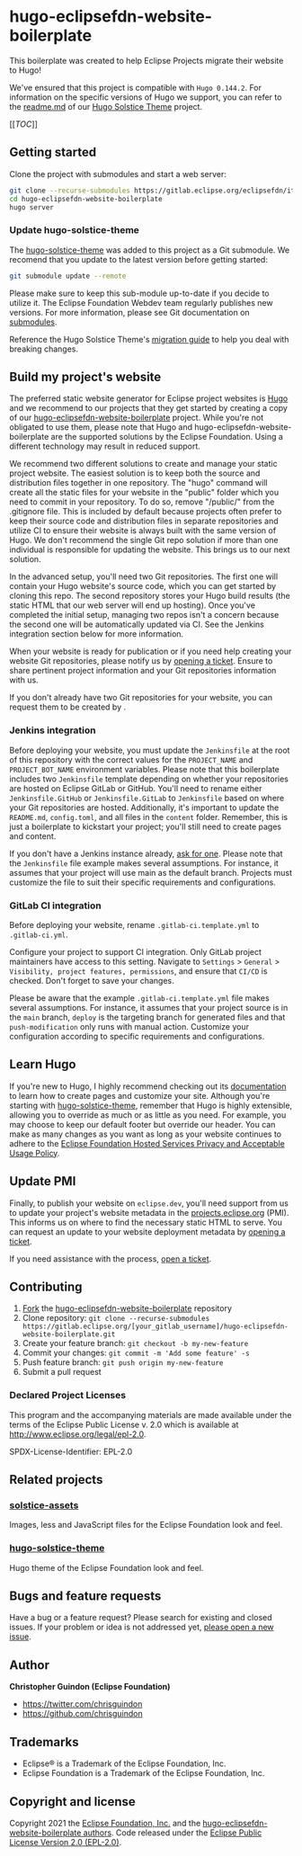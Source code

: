 # hugo-eclipsefdn-website-boilerplate

This boilerplate was created to help Eclipse Projects migrate their website to Hugo!

We've ensured that this project is compatible with `Hugo 0.144.2`. For information on the specific versions of Hugo we support, you can refer to the [readme.md](https://gitlab.eclipse.org/eclipsefdn/it/webdev/hugo-solstice-theme#getting-started) of our [Hugo Solstice Theme](https://gitlab.eclipse.org/eclipsefdn/it/webdev/hugo-solstice-theme) project.

[[_TOC_]]

## Getting started

Clone the project with submodules and start a web server:

```bash
git clone --recurse-submodules https://gitlab.eclipse.org/eclipsefdn/it/webdev/hugo-eclipsefdn-website-boilerplate.git
cd hugo-eclipsefdn-website-boilerplate
hugo server
```

### Update hugo-solstice-theme

The [hugo-solstice-theme](https://gitlab.eclipse.org/eclipsefdn/it/webdev/hugo-solstice-theme) was added to this project as a Git submodule. We recomend that you update to the latest version before getting started:

```bash
git submodule update --remote
```

Please make sure to keep this sub-module up-to-date if you decide to utilize it. The Eclipse Foundation Webdev team regularly publishes new versions. For more information, please see Git documentation on [submodules](https://git-scm.com/book/en/v2/Git-Tools-Submodules).

Reference the Hugo Solstice Theme's [migration guide](https://gitlab.eclipse.org/eclipsefdn/it/webdev/hugo-solstice-theme/-/wikis/Migration-Guide) 
to help you deal with breaking changes.

## Build my project's website

The preferred static website generator for Eclipse project websites is [Hugo](https://gohugo.io/) and we recommend to our projects that they get started by creating a copy of our [hugo-eclipsefdn-website-boilerplate](https://gitlab.eclipse.org/eclipsefdn/it/webdev/hugo-eclipsefdn-website-boilerplate) project. While you're not obligated to use them, please note that Hugo and hugo-eclipsefdn-website-boilerplate are the supported solutions by the Eclipse Foundation. Using a different technology may result in reduced support.

We recommend two different solutions to create and manage your static project website. The easiest solution is to keep both the source and distribution files together in one repository. The "hugo" command will create all the static files for your website in the "public" folder which you need to commit in your repository. To do so, remove "/public/" from the .gitignore file. This is included by default because projects often prefer to keep their source code and distribution files in separate repositories and utilize CI to ensure their website is always built with the same version of Hugo. We don't recommend the single Git repo solution if more than one individual is responsible for updating the website. This brings us to our next solution.

In the advanced setup, you'll need two Git repositories. The first one will contain your Hugo website's source code, which you can get started by cloning this repo. The second repository stores your Hugo build results (the static HTML that our web server will end up hosting). Once you've completed the initial setup, managing two repos isn't a concern because the second one will be automatically updated via CI. See the Jenkins integration section below for more information.

When your website is ready for publication or if you need help creating your website Git repositories, please notify us by [opening a ticket](https://gitlab.eclipse.org/eclipsefdn/helpdesk/-/issues/new?issuable_template=project-website). Ensure to share pertinent project information and your Git repositories information with us.

If you don't already have two Git repositories for your website, you can request them to be created by .

### Jenkins integration

Before deploying your website, you must update the `Jenkinsfile` at the root of this repository with the correct values for the `PROJECT_NAME` and `PROJECT_BOT_NAME` environment variables. Please note that this boilerplate includes two `Jenkinsfile` template depending on whether your repositories are hosted on Eclipse GitLab or GitHub. You'll need to rename either `Jenkinsfile.GitHub` or `Jenkinsfile.GitLab` to `Jenkinsfile` based on where your Git repositories are hosted.  Additionally, it's important to update the `README.md`, `config.toml`, and all files in the `content` folder. Remember, this is just a boilerplate to kickstart your project; you'll still need to create pages and content.

If you don't have a Jenkins instance already, [ask for one](https://wiki.eclipse.org/CBI#Requesting_a_JIPP_instance).
Please note that the `Jenkinsfile` file example makes several assumptions. For instance, it assumes that your project will use main as the default branch. Projects must customize the file to suit their specific requirements and configurations.

### GitLab CI integration

Before deploying your website, rename `.gitlab-ci.template.yml` to `.gitlab-ci.yml`.

Configure your project to support CI integration. Only GitLab project maintainers have access to this setting. Navigate to `Settings` > `General` > `Visibility, project features, permissions`, and ensure that `CI/CD` is checked. Don't forget to save your changes.

Please be aware that the example `.gitlab-ci.template.yml` file makes several assumptions. For instance, it assumes that your project source is in the `main` branch, `deploy` is the targeting branch for generated files and that `push-modification` only runs with manual action. Customize your configuration according to specific requirements and configurations.

## Learn Hugo

If you're new to Hugo, I highly recommend checking out its [documentation](https://gohugo.io/documentation/) to learn how to create pages and customize your site. Although you're starting with [hugo-solstice-theme](https://gitlab.eclipse.org/eclipsefdn/it/webdev/hugo-solstice-theme), remember that Hugo is highly extensible, allowing you to override as much or as little as you need. For example, you may choose to keep our default footer but override our header. You can make as many changes as you want as long as your website continues to adhere to the [Eclipse Foundation Hosted Services Privacy and Acceptable Usage Policy](https://www.eclipse.org/org/documents/eclipse-foundation-hosted-services-privacy-and-acceptable-usage-policy.pdf).

## Update PMI

Finally, to publish your website on `eclipse.dev`, you'll need support from us to update your project's website metadata in the [projects.eclipse.org](https://projects.eclipse.org/) (PMI). This informs us on where to find the necessary static HTML to serve. You can request an update to your website deployment metadata by [opening a ticket](https://gitlab.eclipse.org/eclipsefdn/helpdesk/-/issues/new?issuable_template=project-website).

If you need assistance with the process, [open a ticket](https://gitlab.eclipse.org/eclipsefdn/helpdesk/-/issues/new?issuable_template=project-website).

## Contributing

1. [Fork](https://docs.gitlab.com/ee/user/project/repository/forking_workflow.html) the [hugo-eclipsefdn-website-boilerplate](https://gitlab.eclipse.org/eclipsefdn/it/webdev/hugo-eclipsefdn-website-boilerplate) repository
2. Clone repository: `git clone --recurse-submodules https://gitlab.eclipse.org/[your_gitlab_username]/hugo-eclipsefdn-website-boilerplate.git`
3. Create your feature branch: `git checkout -b my-new-feature`
4. Commit your changes: `git commit -m 'Add some feature' -s`
5. Push feature branch: `git push origin my-new-feature`
6. Submit a pull request

### Declared Project Licenses

This program and the accompanying materials are made available under the terms
of the Eclipse Public License v. 2.0 which is available at
http://www.eclipse.org/legal/epl-2.0.

SPDX-License-Identifier: EPL-2.0

## Related projects

### [solstice-assets](https://gitlab.eclipse.org/eclipsefdn/it/webdev/solstice-assets)

Images, less and JavaScript files for the Eclipse Foundation look and feel.

### [hugo-solstice-theme](https://gitlab.eclipse.org/eclipsefdn/it/webdev/hugo-solstice-theme)

Hugo theme of the Eclipse Foundation look and feel.

## Bugs and feature requests

Have a bug or a feature request? Please search for existing and closed issues. If your problem or idea is not addressed yet, [please open a new issue](https://gitlab.eclipse.org/eclipsefdn/helpdesk/-/issues/new).

## Author

**Christopher Guindon (Eclipse Foundation)**

- <https://twitter.com/chrisguindon>
- <https://github.com/chrisguindon>

## Trademarks

* Eclipse® is a Trademark of the Eclipse Foundation, Inc.
* Eclipse Foundation is a Trademark of the Eclipse Foundation, Inc.

## Copyright and license

Copyright 2021 the [Eclipse Foundation, Inc.](https://www.eclipse.org) and the [hugo-eclipsefdn-website-boilerplate authors](https://gitlab.eclipse.org/eclipsefdn/it/webdev/hugo-eclipsefdn-website-boilerplate/-/graphs/main). Code released under the [Eclipse Public License Version 2.0 (EPL-2.0)](https://gitlab.eclipse.org/eclipsefdn/it/webdev/hugo-eclipsefdn-website-boilerplate/-/blob/main/LICENSE).
